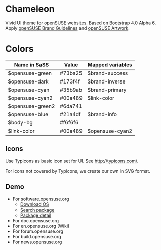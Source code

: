 # Chameleon

Vivid UI theme for openSUSE websites. Based on Bootstrap 4.0 Alpha 6. Apply [openSUSE Brand Guidelines](https://opensuse.github.io/branding-guidelines/) and [openSUSE Artwork](https://github.com/openSUSE/artwork).

# Colors

Name in SaSS     | Value     | Mapped variables
-----------------|-----------|--------------------
$opensuse-green  | #73ba25   | $brand-success
$opensuse-dark   | #173f4f   | $brand-inverse
$opensuse-cyan   | #35b9ab   | $brand-primary
$opensuse-cyan2  | #00a489   | $link-color
$opensuse-green2 | #6da741   |
$opensuse-blue   | #21a4df   | $brand-info
$body-bg         | #f6f6f6   |
$link-color      | #00a489   | $opensuse-cyan2

## Icons

Use Typicons as basic icon set for UI. See <http://typicons.com/>.

For icons not covered by Typicons, we create our own in SVG format.

## Demo

- For software.opensuse.org
  - [Download OS](https://guoyunhe.me/demo/chameleon/test/software-download.html)
  - [Search package](https://guoyunhe.me/demo/chameleon/test/software-search.html)
  - [Package detail](https://guoyunhe.me/demo/chameleon/test/software-package.html)
- For doc.opensuse.org
- For en.opensuse.org (Wiki)
- For forum.opensuse.org
- For build.opensuse.org
- For news.opensuse.org
